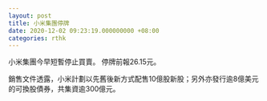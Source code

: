 ```yaml
---
layout: post
title: 小米集團停牌
date: 2020-12-02 09:23:19.000000000 +08:00
categories: rthk
---
```


小米集團今早短暫停止買賣。 停牌前報26.15元。

銷售文件透露，小米計劃以先舊後新方式配售10億股新股；另外亦發行逾8億美元的可換股債券，共集資逾300億元。
